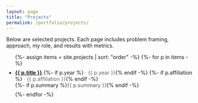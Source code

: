 ```yaml
---
layout: page
title: "Projects"
permalink: /portfolio/projects/
---
```


Below are selected projects. Each page includes problem framing, approach, my role, and results with metrics.

<ul>
  {%- assign items = site.projects | sort: "order" -%}
  {%- for p in items -%}
    <li style="margin:0.5rem 0;">
      <a href="{{ p.url | relative_url }}"><strong>{{ p.title }}</strong></a>
      {%- if p.year %} <span style="color:#666;"> · {{ p.year }}</span>{% endif -%}
      {%- if p.affiliation %} <span style="color:#666;"> · {{ p.affiliation }}</span>{% endif -%}
      <br>
      {%- if p.summary %}<span style="color:#555;">{{ p.summary }}</span>{% endif -%}
    </li>
  {%- endfor -%}
</ul>
